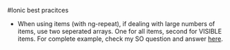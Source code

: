 #Ionic best pracitces

- When using items (with ng-repeat), if dealing with large numbers of items, use two seperated arrays. One for all items, second for VISIBLE items. For complete example, check my SO question and answer [here](http://stackoverflow.com/questions/30812937/angularjs-ng-repeat-checkboxes-and-toggleall).
